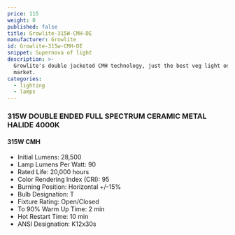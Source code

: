 ```yaml
---
price: 115
weight: 0
published: false
title: Growlite-315W-CMH-DE
manufacturer: Growlite
id: Growlite-315w-CMH-DE
snippet: Supernova of light
description: >-
  Growlite's double jacketed CMH technology, just the best veg light on the
  market.
categories:
  - lighting
  - lamps
---
```

### 315W DOUBLE ENDED FULL SPECTRUM CERAMIC METAL HALIDE 4000K

#### 315W CMH

* Initial Lumens: 28,500
* Lamp Lumens Per Watt: 90
* Rated Life: 20,000 hours
* Color Rendering Index (CRI): 95
* Burning Position: Horizontal +/-15%
* Bulb Designation: T
* Fixture Rating: Open/Closed
* To 90% Warm Up Time: 2 min
* Hot Restart Time: 10 min
* ANSI Designation: K12x30s
